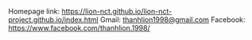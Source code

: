 Homepage link: https://lion-nct.github.io/lion-nct-project.github.io/index.html
Gmail: thanhlion1998@gmail.com
Facebook: https://www.facebook.com/thanhlion.1998/
